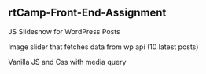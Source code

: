 ## rtCamp-Front-End-Assignment

JS Slideshow for WordPress Posts

Image slider that fetches data from wp api (10 latest posts)

Vanilla JS and Css with media query 
